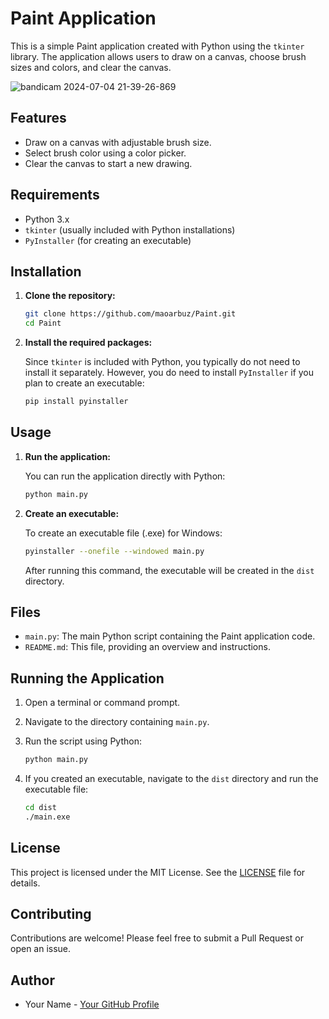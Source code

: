 # Paint Application

This is a simple Paint application created with Python using the `tkinter` library. The application allows users to draw on a canvas, choose brush sizes and colors, and clear the canvas.

![bandicam 2024-07-04 21-39-26-869](https://github.com/maoarbuz/Paint/assets/137228787/cf71f391-b08e-486d-8235-18e15eacda39)


## Features

- Draw on a canvas with adjustable brush size.
- Select brush color using a color picker.
- Clear the canvas to start a new drawing.

## Requirements

- Python 3.x
- `tkinter` (usually included with Python installations)
- `PyInstaller` (for creating an executable)

## Installation

1. **Clone the repository:**

    ```sh
    git clone https://github.com/maoarbuz/Paint.git
    cd Paint
    ```

2. **Install the required packages:**

    Since `tkinter` is included with Python, you typically do not need to install it separately. However, you do need to install `PyInstaller` if you plan to create an executable:

    ```sh
    pip install pyinstaller
    ```

## Usage

1. **Run the application:**

    You can run the application directly with Python:

    ```sh
    python main.py
    ```

2. **Create an executable:**

    To create an executable file (.exe) for Windows:

    ```sh
    pyinstaller --onefile --windowed main.py
    ```

    After running this command, the executable will be created in the `dist` directory.

## Files

- `main.py`: The main Python script containing the Paint application code.
- `README.md`: This file, providing an overview and instructions.

## Running the Application

1. Open a terminal or command prompt.
2. Navigate to the directory containing `main.py`.
3. Run the script using Python:

    ```sh
    python main.py
    ```

4. If you created an executable, navigate to the `dist` directory and run the executable file:

    ```sh
    cd dist
    ./main.exe
    ```

## License

This project is licensed under the MIT License. See the [LICENSE](LICENSE) file for details.

## Contributing

Contributions are welcome! Please feel free to submit a Pull Request or open an issue.

## Author

- Your Name - [Your GitHub Profile](https://github.com/maoarbuz)
